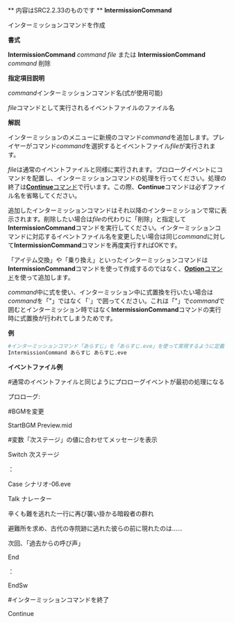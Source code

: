 ** 内容はSRC2.2.33のものです **
**IntermissionCommand**

インターミッションコマンドを作成

**書式**

**IntermissionCommand** *command* *file* または **IntermissionCommand** *command* 削除

**指定項目説明**

*command*インターミッションコマンド名(式が使用可能)

*file*コマンドとして実行されるイベントファイルのファイル名

**解説**

インターミッションのメニューに新規のコマンド*command*を追加します。プレイヤーがコマンド*command*を選択するとイベントファイル*file*が実行されます。

*file*は通常のイベントファイルと同様に実行されます。プロローグイベントにコマンドを配置し、インターミッションコマンドの処理を行ってください。処理の終了は[**Continue**コマンド](Continueコマンド.md)で行います。この際、**Continue**コマンドは必ずファイル名を省略してください。

追加したインターミッションコマンドはそれ以降のインターミッションで常に表示されます。削除したい場合は*file*の代わりに「削除」と指定して**IntermissionCommand**コマンドを実行してください。インターミッションコマンドに対応するイベントファイル名を変更したい場合は同じ*command*に対して**IntermissionCommand**コマンドを再度実行すればOKです。

「アイテム交換」や「乗り換え」といったインターミッションコマンドは**IntermissionCommand**コマンドを使って作成するのではなく、[**Option**コマンド](Optionコマンド.md)を使って追加します。

*command*中に式を使い、インターミッション中に式置換を行いたい場合は*command*を「"」ではなく「`」で囲ってください。これは「"」で*command*で囲むとインターミッション時ではなく**IntermissionCommand**コマンドの実行時に式置換が行われてしまうためです。

**例**
```sh
#インターミッションコマンド「あらすじ」を「あらすじ.eve」を使って実現するように定義
IntermissionCommand あらすじ あらすじ.eve
```

**イベントファイル例**

#通常のイベントファイルと同じようにプロローグイベントが最初の処理になる

プロローグ:

#BGMを変更

StartBGM Preview.mid

#変数「次ステージ」の値に合わせてメッセージを表示

Switch 次ステージ

：

Case シナリオ-06.eve

Talk ナレーター

辛くも難を逃れた一行に再び襲い掛かる暗殺者の群れ

避難所を求め、古代の寺院跡に逃れた彼らの前に現れたのは……

次回、「過去からの呼び声」

End

：

EndSw

#インターミッションコマンドを終了

Continue
